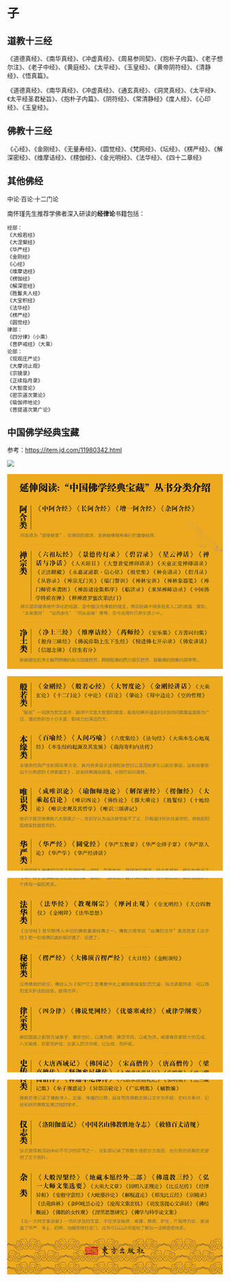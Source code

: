 # 子

## 道教十三经

《道德真经》、《南华真经》、《冲虚真经》、《周易参同契》、《抱朴子内篇》、《老子想尔注》、《老子中经》、《黄庭经》、《太平经》、《玉皇经》、《黄帝阴符经》、《清静经》、《悟真篇》。

《道德真经》、《南华真经》、《冲虚真经》、《通玄真经》、《洞灵真经》、《太平经》、《太平经圣君秘旨》、《抱朴子内篇》、《阴符经》、《常清静经》《度人经》、《心印经》、《玉皇经》。

## 佛教十三经

《心经》、《金刚经》、《无量寿经》、《圆觉经》、《梵网经》、《坛经》、《楞严经》、《解深密经》、《维摩诘经》、《楞伽经》、《金光明经》、《法华经》、《四十二章经》

## 其他佛经

中论·百论·十二门论

南怀瑾先生推荐学佛者深入研读的**经律论**书籍包括：

```text
经部：
《大般若经》
《大涅槃经》
《华严经》
《金刚经》
《心经》
《维摩诘经》
《楞伽经》
《解深密经》
《胜鬘夫人经》
《大宝积经》
《法华经》
《楞严经》
《圆觉经》
律部：
《四分律》（小乘）
《菩萨戒经》（大乘）
论部：
《现观庄严论》
《大摩诃止观》
《宗镜录》
《正续指月录》
《大智度论》
《密宗道次第论》
《瑜伽师地论》
《菩提道次第广论》
```

## 中国佛学经典宝藏

参考：https://item.jd.com/11980342.html

![](../materials/zgfxjdbz1.png)

![](../materials/zgfxjdbz2.png)

![](../materials/zgfxjdbz3.png)

![](../materials/zgfxjdbz4.png)

![](../materials/zgfxjdbz5.png)





